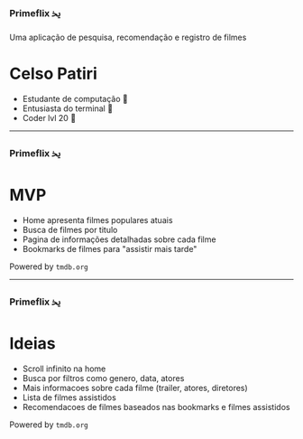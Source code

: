 ### Primeflix ﳜ

Uma aplicação de pesquisa, recomendação e registro de filmes

# Celso Patiri

- Estudante de computação 
- Entusiasta do terminal 
- Coder lvl 20 

---

### Primeflix ﳜ

# MVP

- Home apresenta filmes populares atuais
- Busca de filmes por titulo
- Pagina de informações detalhadas sobre cada filme
- Bookmarks de filmes para "assistir mais tarde"

Powered by `tmdb.org`

---

### Primeflix ﳜ

# Ideias

- Scroll infinito na home
- Busca por filtros como genero, data, atores
- Mais informacoes sobre cada filme (trailer, atores, diretores)
- Lista de filmes assistidos
- Recomendacoes de filmes baseados nas bookmarks e filmes assistidos

Powered by `tmdb.org`
